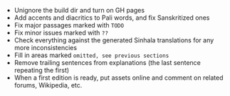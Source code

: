 * Unignore the build dir and turn on GH pages
* Add accents and diacritics to Pali words, and fix Sanskritized ones
* Fix major passages marked with `TODO`
* Fix minor issues marked with `??`
* Check everything against the generated Sinhala translations for any more inconsistencies
* Fill in areas marked `omitted, see previous sections`
* Remove trailing sentences from explanations (the last sentence repeating the first)
* When a first edition is ready, put assets online and comment on related
  forums, Wikipedia, etc.
